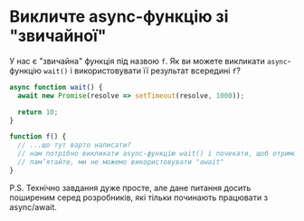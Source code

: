 
# Викличте async-функцію зі "звичайної"

У нас є "звичайна" функція під назвою `f`. Як ви можете викликати `async`-функцію `wait()` і використовувати її результат всередині `f`?

```js
async function wait() {
  await new Promise(resolve => setTimeout(resolve, 1000));

  return 10;
}

function f() {
  // ...що тут варто написати?
  // нам потрібно викликати async-функцію wait() і почекати, щоб отримати 10
  // пам’ятайте, ми не можемо використовувати "await"
}
```

P.S. Технічно завдання дуже просте, але дане питання досить поширеним серед розробників, які тільки починають працювати з async/await.
